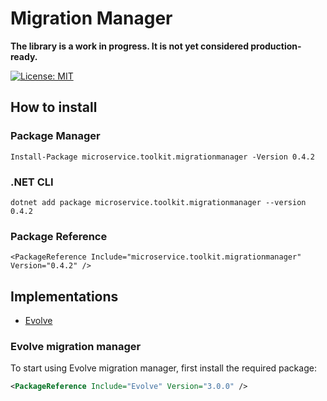 ﻿# Migration Manager

__The library is a work in progress. It is not yet considered production-ready.__

[![License: MIT](https://img.shields.io/badge/License-MIT-yellow.svg)](https://opensource.org/licenses/MIT)

## How to install

### Package Manager
```
Install-Package microservice.toolkit.migrationmanager -Version 0.4.2
```

### .NET CLI
```
dotnet add package microservice.toolkit.migrationmanager --version 0.4.2
```

### Package Reference
```
<PackageReference Include="microservice.toolkit.migrationmanager" Version="0.4.2" />
```

## Implementations
- [Evolve](#evolve)

### Evolve migration manager

<a name="evolve"></a>
To start using Evolve migration manager, first install the required package:
```xml
<PackageReference Include="Evolve" Version="3.0.0" />
```
